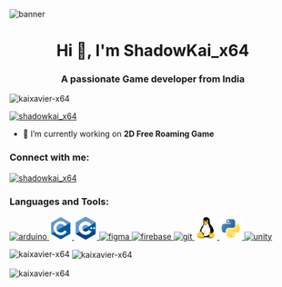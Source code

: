 
![banner](https://2.bp.blogspot.com/HPvsFc4GN5c/Xl6vbG1u5jI/AAAAAAAAOuo/LBRvLnDFqa4tESl64weBBCF568CTVJTAACLcBGAsYHQ/s1600/Podcast_Android_Hero_4209x1253_25%2525.gif)

<h1 align="center">Hi 👋, I'm ShadowKai_x64</h1>
<h3 align="center">A passionate Game developer from India</h3>

<p align="left"> <img src="https://komarev.com/ghpvc/?username=kaixavier-x64&label=Profile%20views&color=0e75b6&style=flat" alt="kaixavier-x64" /> </p>

<p align="left"> <a href="https://twitter.com/shadowkai_x64" target="blank"><img src="https://img.shields.io/twitter/follow/shadowkai_x64?logo=twitter&style=for-the-badge" alt="shadowkai_x64" /></a> </p>

- 🔭 I’m currently working on **2D Free Roaming Game**

<h3 align="left">Connect with me:</h3>
<p align="left">
<a href="https://twitter.com/shadowkai_x64" target="blank"><img align="center" src="https://raw.githubusercontent.com/rahuldkjain/github-profile-readme-generator/master/src/images/icons/Social/twitter.svg" alt="shadowkai_x64" height="30" width="40" /></a>
</p>

<h3 align="left">Languages and Tools:</h3>
<p align="left"> <a href="https://www.arduino.cc/" target="_blank" rel="noreferrer"> <img src="https://cdn.worldvectorlogo.com/logos/arduino-1.svg" alt="arduino" width="40" height="40"/> </a> <a href="https://www.cprogramming.com/" target="_blank" rel="noreferrer"> <img src="https://raw.githubusercontent.com/devicons/devicon/master/icons/c/c-original.svg" alt="c" width="40" height="40"/> </a> <a href="https://www.w3schools.com/cpp/" target="_blank" rel="noreferrer"> <img src="https://raw.githubusercontent.com/devicons/devicon/master/icons/cplusplus/cplusplus-original.svg" alt="cplusplus" width="40" height="40"/> </a> <a href="https://www.figma.com/" target="_blank" rel="noreferrer"> <img src="https://www.vectorlogo.zone/logos/figma/figma-icon.svg" alt="figma" width="40" height="40"/> </a> <a href="https://firebase.google.com/" target="_blank" rel="noreferrer"> <img src="https://www.vectorlogo.zone/logos/firebase/firebase-icon.svg" alt="firebase" width="40" height="40"/> </a> <a href="https://git-scm.com/" target="_blank" rel="noreferrer"> <img src="https://www.vectorlogo.zone/logos/git-scm/git-scm-icon.svg" alt="git" width="40" height="40"/> </a> <a href="https://www.linux.org/" target="_blank" rel="noreferrer"> <img src="https://raw.githubusercontent.com/devicons/devicon/master/icons/linux/linux-original.svg" alt="linux" width="40" height="40"/> </a> <a href="https://www.python.org" target="_blank" rel="noreferrer"> <img src="https://raw.githubusercontent.com/devicons/devicon/master/icons/python/python-original.svg" alt="python" width="40" height="40"/> </a> <a href="https://unity.com/" target="_blank" rel="noreferrer"> <img src="https://www.vectorlogo.zone/logos/unity3d/unity3d-icon.svg" alt="unity" width="40" height="40"/> </a> </p>

<p><img align="left" src="https://github-readme-stats.vercel.app/api/top-langs?username=kaixavier-x64&show_icons=true&locale=en&layout=compact" alt="kaixavier-x64" /></p>

<p>&nbsp;<img align="center" src="https://github-readme-stats.vercel.app/api?username=kaixavier-x64&show_icons=true&locale=en" alt="kaixavier-x64" /></p>

<p><img align="center" src="https://github-readme-streak-stats.herokuapp.com/?user=kaixavier-x64&" alt="kaixavier-x64" /></p>
